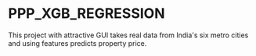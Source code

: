 # PPP_XGB_REGRESSION
This project  with attractive GUI takes real data from India's six metro cities and using features predicts property price.
